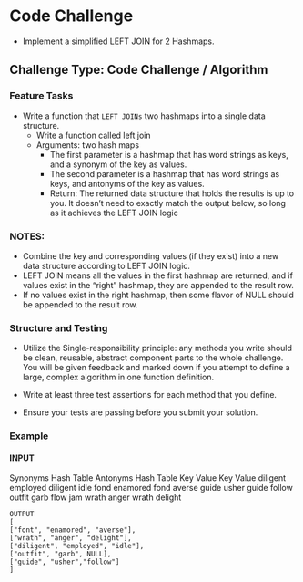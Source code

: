 # Code Challenge

- Implement a simplified LEFT JOIN for 2 Hashmaps.

## Challenge Type: Code Challenge / Algorithm

### Feature Tasks

- Write a function that `LEFT JOINs` two hashmaps into a single data structure.
  - Write a function called left join
  - Arguments: two hash maps
    - The first parameter is a hashmap that has word strings as keys, and a synonym of the key as values.
    - The second parameter is a hashmap that has word strings as keys, and antonyms of the key as values.
    - Return: The returned data structure that holds the results is up to you. It doesn’t need to exactly match the output below, so long as it achieves the LEFT JOIN logic

### NOTES:

- Combine the key and corresponding values (if they exist) into a new data structure according to LEFT JOIN logic.
- LEFT JOIN means all the values in the first hashmap are returned, and if values exist in the “right” hashmap, they are appended to the result row.
- If no values exist in the right hashmap, then some flavor of NULL should be appended to the result row.

### Structure and Testing

- Utilize the Single-responsibility principle: any methods you write should be clean, reusable, abstract component parts to the whole challenge. You will be given feedback and marked down if you attempt to define a large, complex algorithm in one function definition.

- Write at least three test assertions for each method that you define.
- Ensure your tests are passing before you submit your solution.

### Example

#### INPUT
Synonyms Hash Table	 	 	Antonyms Hash Table
Key	      Value	 	      Key	      Value
diligent	employed	 	  diligent	idle
fond	    enamored	 	  fond	    averse
guide	    usher	 	      guide	    follow
outfit	  garb	 	      flow	    jam
wrath	    anger	 	      wrath	    delight

```
OUTPUT
[
["font", "enamored", "averse"],
["wrath", "anger", "delight"],
["diligent", "employed", "idle"],
["outfit", "garb", NULL],
["guide", "usher","follow"]
]
```
